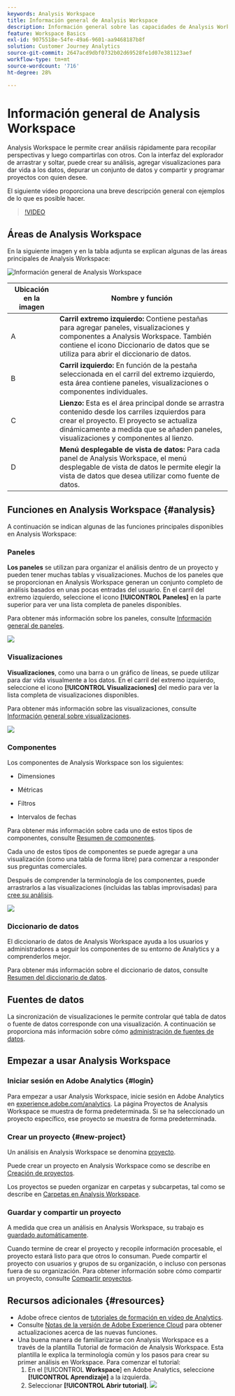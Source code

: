 ```yaml
---
keywords: Analysis Workspace
title: Información general de Analysis Workspace
description: Información general sobre las capacidades de Analysis Workspace
feature: Workspace Basics
exl-id: 9075518e-54fe-49a6-9601-aa9468187b8f
solution: Customer Journey Analytics
source-git-commit: 2647acd9dbf0732b02d69528fe1d07e381123aef
workflow-type: tm+mt
source-wordcount: '716'
ht-degree: 28%

---
```


# Información general de Analysis Workspace

Analysis Workspace le permite crear análisis rápidamente para recopilar perspectivas y luego compartirlas con otros. Con la interfaz del explorador de arrastrar y soltar, puede crear su análisis, agregar visualizaciones para dar vida a los datos, depurar un conjunto de datos y compartir y programar proyectos con quien desee.

El siguiente vídeo proporciona una breve descripción general con ejemplos de lo que es posible hacer.

>[!VIDEO](https://video.tv.adobe.com/v/26266/?quality=12)

## Áreas de Analysis Workspace

En la siguiente imagen y en la tabla adjunta se explican algunas de las áreas principales de Analysis Workspace:

![Información general de Analysis Workspace](assets/analysis-workspace-overvew.png)

| Ubicación en la imagen | Nombre y función |
|---------|----------|
| A | **Carril extremo izquierdo:** Contiene pestañas para agregar paneles, visualizaciones y componentes a Analysis Workspace. También contiene el icono Diccionario de datos que se utiliza para abrir el diccionario de datos. |
| B | **Carril izquierdo:** En función de la pestaña seleccionada en el carril del extremo izquierdo, esta área contiene paneles, visualizaciones o componentes individuales. |
| C | **Lienzo:** Esta es el área principal donde se arrastra contenido desde los carriles izquierdos para crear el proyecto. El proyecto se actualiza dinámicamente a medida que se añaden paneles, visualizaciones y componentes al lienzo. |
| D | **Menú desplegable de vista de datos:** Para cada panel de Analysis Workspace, el menú desplegable de vista de datos le permite elegir la vista de datos que desea utilizar como fuente de datos. |

## Funciones en Analysis Workspace {#analysis}

A continuación se indican algunas de las funciones principales disponibles en Analysis Workspace:

### Paneles

**Los paneles** se utilizan para organizar el análisis dentro de un proyecto y pueden tener muchas tablas y visualizaciones. Muchos de los paneles que se proporcionan en Analysis Workspace generan un conjunto completo de análisis basados en unas pocas entradas del usuario. En el carril del extremo izquierdo, seleccione el icono **[!UICONTROL Paneles]** en la parte superior para ver una lista completa de paneles disponibles.

Para obtener más información sobre los paneles, consulte [Información general de paneles](/help/analysis-workspace/c-panels/panels.md).

![](assets/build-panels.png)

### Visualizaciones

**Visualizaciones**, como una barra o un gráfico de líneas, se puede utilizar para dar vida visualmente a los datos. En el carril del extremo izquierdo, seleccione el icono **[!UICONTROL Visualizaciones]** del medio para ver la lista completa de visualizaciones disponibles.

Para obtener más información sobre las visualizaciones, consulte [Información general sobre visualizaciones](/help/analysis-workspace/visualizations/freeform-analysis-visualizations.md).

![](assets/build-visualizations.png)

### Componentes

Los componentes de Analysis Workspace son los siguientes:

* Dimensiones

* Métricas

* Filtros

* Intervalos de fechas

Para obtener más información sobre cada uno de estos tipos de componentes, consulte [Resumen de componentes](/help/components/overview.md).

Cada uno de estos tipos de componentes se puede agregar a una visualización (como una tabla de forma libre) para comenzar a responder sus preguntas comerciales.

Después de comprender la terminología de los componentes, puede arrastrarlos a las visualizaciones (incluidas las tablas improvisadas) para [cree su análisis](/help/analysis-workspace/visualizations/freeform-table/freeform-table.md).

![](assets/build-components.png)

### Diccionario de datos

El diccionario de datos de Analysis Workspace ayuda a los usuarios y administradores a seguir los componentes de su entorno de Analytics y a comprenderlos mejor.

Para obtener más información sobre el diccionario de datos, consulte [Resumen del diccionario de datos](/help/components/data-dictionary/data-dictionary-overview.md).

## Fuentes de datos

La sincronización de visualizaciones le permite controlar qué tabla de datos o fuente de datos corresponde con una visualización. A continuación se proporciona más información sobre cómo [administración de fuentes de datos](/help/analysis-workspace/visualizations/t-sync-visualization.md).

## Empezar a usar Analysis Workspace

### Iniciar sesión en Adobe Analytics {#login}

Para empezar a usar Analysis Workspace, inicie sesión en Adobe Analytics en [experience.adobe.com/analytics](https://experience.adobe.com/analytics). La página Proyectos de Analysis Workspace se muestra de forma predeterminada. Si se ha seleccionado un proyecto específico, ese proyecto se muestra de forma predeterminada.

### Crear un proyecto {#new-project}

Un análisis en Analysis Workspace se denomina [proyecto](/help/analysis-workspace/build-workspace-project/freeform-overview.md).

Puede crear un proyecto en Analysis Workspace como se describe en [Creación de proyectos](/help/analysis-workspace/build-workspace-project/create-projects.md).

Los proyectos se pueden organizar en carpetas y subcarpetas, tal como se describe en [Carpetas en Analysis Workspace](/help/analysis-workspace/build-workspace-project/workspace-folders/about-folders.md).

### Guardar y compartir un proyecto

A medida que crea un análisis en Analysis Workspace, su trabajo es [guardado automáticamente](/help/analysis-workspace/build-workspace-project/save-projects.md).

Cuando termine de crear el proyecto y recopile información procesable, el proyecto estará listo para que otros lo consuman. Puede compartir el proyecto con usuarios y grupos de su organización, o incluso con personas fuera de su organización. Para obtener información sobre cómo compartir un proyecto, consulte [Compartir proyectos](/help/analysis-workspace/curate-share/share-projects.md).

## Recursos adicionales {#resources}

* Adobe ofrece cientos de [tutoriales de formación en vídeo de Analytics](https://experienceleague.adobe.com/docs/analytics-learn/tutorials/overview.html?lang=es).
* Consulte [Notas de la versión de Adobe Experience Cloud](https://experienceleague.adobe.com/docs/release-notes/experience-cloud/current.html?lang=es#analytics) para obtener actualizaciones acerca de las nuevas funciones.
* Una buena manera de familiarizarse con Analysis Workspace es a través de la plantilla Tutorial de formación de Analysis Workspace. Esta plantilla le explica la terminología común y los pasos para crear su primer análisis en Workspace. Para comenzar el tutorial:
   1. En el [!UICONTROL **Workspace**] en Adobe Analytics, seleccione **[!UICONTROL Aprendizaje]** a la izquierda.
   1. Seleccionar **[!UICONTROL Abrir tutorial]**.
      ![](assets/training-tutorial.png)
